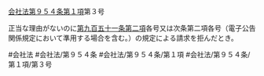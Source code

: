 [会社法第９５４条第１項](会社法＿＿＿＿第９５４条第１項)第３号

正当な理由がないのに[第九百五十一条第二項](会社法＿＿＿＿第９５１条第２項)各号又は次条第二項各号（電子公告関係規定において準用する場合を含む。）の規定による請求を拒んだとき。


#会社法
#会社法/第９５４条
#会社法/第９５４条/第１項
#会社法/第９５４条/第１項/第３号
